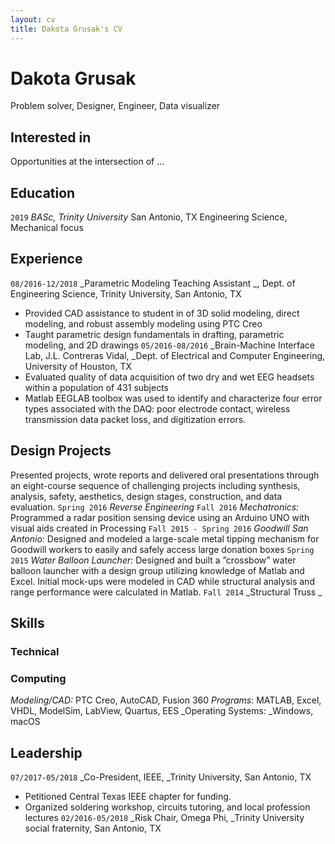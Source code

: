 ```yaml
---
layout: cv
title: Dakota Grusak's CV
---
```

# Dakota Grusak
Problem solver, Designer, Engineer, Data visualizer

## Interested in
Opportunities at the intersection of …

## Education
`2019`
_BASc, Trinity University_ San Antonio, TX
Engineering Science, Mechanical focus

## Experience 
`08/2016-12/2018`
_Parametric Modeling Teaching Assistant _, Dept. of Engineering Science, Trinity University, San Antonio, TX
- Provided CAD assistance to student in of 3D solid modeling, direct modeling, and robust assembly modeling using PTC Creo 
- Taught parametric design fundamentals in drafting, parametric modeling, and 2D drawings
`05/2016-08/2016`
_Brain-Machine Interface Lab, J.L. Contreras Vidal, _Dept. of Electrical and Computer Engineering, University of Houston, TX 
- Evaluated quality of data acquisition of two dry and wet EEG headsets within a population of 431 subjects
- Matlab EEGLAB toolbox was used to identify and characterize four error types associated with the DAQ: poor electrode contact, wireless transmission data packet loss, and digitization errors.

## Design Projects
Presented projects, wrote reports and delivered oral presentations through an eight-course sequence of challenging projects including synthesis, analysis, safety, aesthetics, design stages, construction, and data evaluation.
`Spring 2016`
_Reverse Engineering_
`Fall 2016`
_Mechatronics:_  Programmed a radar position sensing device using an Arduino UNO with visual aids created in Processing
`Fall 2015 - Spring 2016`
_Goodwill San Antonio:_ Designed and modeled a large-scale metal tipping mechanism for Goodwill workers to easily and safely access large donation boxes
`Spring 2015`
_Water Balloon Launcher:_ Designed and built a ”crossbow” water balloon launcher with a design group utilizing knowledge of Matlab and Excel. Initial mock-ups were modeled in CAD while structural analysis and range performance were calculated in Matlab.
`Fall 2014`
_Structural Truss _

## Skills
### Technical
### Computing 
_Modeling/CAD:_ PTC Creo, AutoCAD, Fusion 360
_Programs:_ MATLAB, Excel, VHDL, ModelSim, LabView, Quartus, EES
_Operating Systems: _Windows, macOS

## Leadership
`07/2017-05/2018`
_Co-President, IEEE, _Trinity University, San Antonio, TX
- Petitioned Central Texas IEEE chapter for funding.
- Organized soldering workshop, circuits tutoring, and local profession lectures
`02/2016-05/2018`
_Risk Chair, Omega Phi, _Trinity University social fraternity, San Antonio, TX 



